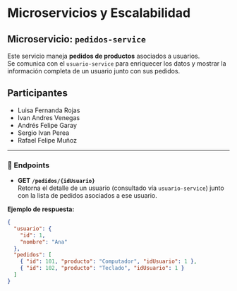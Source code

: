 # Microservicios y Escalabilidad
## Microservicio: `pedidos-service`

Este servicio maneja **pedidos de productos** asociados a usuarios.  
Se comunica con el `usuario-service` para enriquecer los datos y mostrar la información completa de un usuario junto con sus pedidos.

## Participantes
* Luisa Fernanda Rojas
* Ivan Andres Venegas
* Andrés Felipe Garay
* Sergio Ivan Perea
* Rafael Felipe Muñoz
---
### 📌 Endpoints

- **GET `/pedidos/{idUsuario}`**  
  Retorna el detalle de un usuario (consultado vía `usuario-service`) junto con la lista de pedidos asociados a ese usuario.

**Ejemplo de respuesta:**
```json
{
  "usuario": {
    "id": 1,
    "nombre": "Ana"
  },
  "pedidos": [
    { "id": 101, "producto": "Computador", "idUsuario": 1 },
    { "id": 102, "producto": "Teclado", "idUsuario": 1 }
  ]
}
